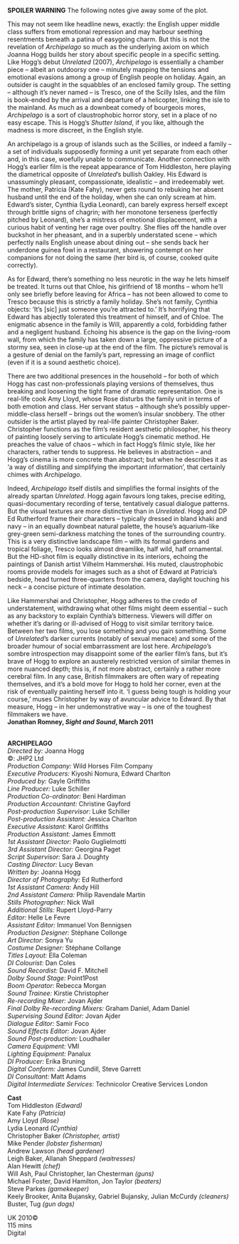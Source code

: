
**SPOILER WARNING** The following notes give away some of the plot.

This may not seem like headline news, exactly: the English upper middle class suffers from emotional repression and may harbour seething resentments beneath a patina of easygoing charm. But this is not the revelation of _Archipelago_ so much as the underlying axiom on which Joanna Hogg builds her story about specific people in a specific setting. Like Hogg’s debut _Unrelated_ (2007), _Archipelago_ is essentially a chamber piece – albeit an outdoorsy one – minutely mapping the tensions and emotional evasions among a group of English people on holiday. Again, an outsider is caught in the squabbles of an enclosed family group. The setting – although it’s never named – is Tresco, one of the Scilly Isles, and the film is book-ended by the arrival and departure of a helicopter, linking the isle to the mainland. As much as a downbeat comedy of bourgeois mores, _Archipelago_ is a sort of claustrophobic horror story, set in a place of no easy escape. This is Hogg’s _Shutter Island_, if you like, although the madness is more discreet, in the English style.

An archipelago is a group of islands such as the Scillies, or indeed a family – a set of individuals supposedly forming a unit yet separate from each other and, in this case, woefully unable to communicate. Another connection with Hogg’s earlier film is the repeat appearance of Tom Hiddleston, here playing the diametrical opposite of _Unrelated_’s bullish Oakley. His Edward is unassumingly pleasant, compassionate, idealistic – and irredeemably wet. The mother, Patricia (Kate Fahy), never gets round to rebuking her absent husband until the end of the holiday, when she can only scream at him. Edward’s sister, Cynthia (Lydia Leonard), can barely express herself except through brittle signs of chagrin; with her monotone terseness (perfectly pitched by Leonard), she’s a mistress of emotional displacement, with a curious habit of venting her rage over poultry. She flies off the handle over buckshot in her pheasant, and in a superbly understated scene – which perfectly nails English unease about dining out – she sends back her underdone guinea fowl in a restaurant, showering contempt on her companions for not doing the same (her bird is, of course, cooked quite correctly).

As for Edward, there’s something no less neurotic in the way he lets himself be treated. It turns out that Chloe, his girlfriend of 18 months – whom he’ll only see briefly before leaving for Africa – has not been allowed to come to Tresco because this is strictly a family holiday. She’s not family, Cynthia objects: ‘It’s [sic] just someone you’re attracted to.’ It’s horrifying that Edward has abjectly tolerated this treatment of himself, and of Chloe. The enigmatic absence in the family is Will, apparently a cold, forbidding father and a negligent husband. Echoing his absence is the gap on the living-room wall, from which the family has taken down a large, oppressive picture of a stormy sea, seen in close-up at the end of the film. The picture’s removal is a gesture of denial on the family’s part, repressing an image of conflict (even if it is a sound aesthetic choice).

There are two additional presences in the household – for both of which Hogg has cast non-professionals playing versions of themselves, thus breaking and loosening the tight frame of dramatic representation. One is real-life cook Amy Lloyd, whose Rose disturbs the family unit in terms of both emotion and class. Her servant status – although she’s possibly upper-middle-class herself – brings out the women’s insular snobbery. The other outsider is the artist played by real-life painter Christopher Baker. Christopher functions as the film’s resident aesthetic philosopher, his theory of painting loosely serving to articulate Hogg’s cinematic method. He preaches the value of chaos – which in fact Hogg’s filmic style, like her characters, rather tends to suppress. He believes in abstraction – and Hogg’s cinema is more concrete than abstract; but when he describes it as ‘a way of distilling and simplifying the important information’, that certainly chimes with _Archipelago_.

Indeed, _Archipelago_ itself distils and simplifies the formal insights of the already spartan _Unrelated_. Hogg again favours long takes, precise editing, quasi-documentary recording of terse, tentatively casual dialogue patterns. But the visual textures are more distinctive than in _Unrelated_. Hogg and DP Ed Rutherford frame their characters – typically dressed in bland khaki and navy – in an equally downbeat natural palette, the house’s aquarium-like grey-green semi-darkness matching the tones of the surrounding country. This is a very distinctive landscape film – with its formal gardens and tropical foliage, Tresco looks almost dreamlike, half wild, half ornamental. But the HD-shot film is equally distinctive in its interiors, echoing the paintings of Danish artist Vilhelm Hammershøi. His muted, claustrophobic rooms provide models for images such as a shot of Edward at Patricia’s bedside, head turned three-quarters from the camera, daylight touching his neck – a concise picture of intimate desolation.

Like Hammershøi and Christopher, Hogg adheres to the credo of understatement, withdrawing what other films might deem essential – such as any backstory to explain Cynthia’s bitterness. Viewers will differ on whether it’s daring or ill-advised of Hogg to visit similar territory twice. Between her two films, you lose something and you gain something. Some of _Unrelated_’s darker currents (notably of sexual menace) and some of the broader humour of social embarrassment are lost here. _Archipelago_’s sombre introspection may disappoint some of the earlier film’s fans, but it’s brave of Hogg to explore an austerely restricted version of similar themes in more nuanced depth; this is, if not more abstract, certainly a rather more cerebral film. In any case, British filmmakers are often wary of repeating themselves, and it’s a bold move for Hogg to hold her corner, even at the risk of eventually painting herself into it. ‘I guess being tough is holding your course,’ muses Christopher by way of avuncular advice to Edward. By that measure, Hogg – in her undemonstrative way – is one of the toughest filmmakers we have.  
**Jonathan Romney, _Sight and Sound_, March 2011**
<br><br>

**ARCHIPELAGO**<br>
_Directed by:_ Joanna Hogg<br>
©: JHP2 Ltd<br>
_Production Company:_ Wild Horses Film Company<br>
_Executive Producers:_ Kiyoshi Nomura,  Edward Charlton<br>
_Produced by:_ Gayle Griffiths<br>
_Line Producer:_ Luke Schiller<br>
_Production Co-ordinator:_ Beni Hardiman<br>
_Production Accountant:_ Christine Gayford<br>
_Post-production Supervisor:_ Luke Schiller<br>
_Post-production Assistant:_ Jessica Charlton<br>
_Executive Assistant:_ Karol Griffiths<br>
_Production Assistant:_ James Emmott<br>
_1st Assistant Director:_ Paolo Guglielmotti<br>
_3rd Assistant Director:_ Georgina Paget<br>
_Script Supervisor:_ Sara J. Doughty<br>
_Casting Director:_ Lucy Bevan<br>
_Written by:_ Joanna Hogg<br>
_Director of Photography:_ Ed Rutherford<br>
_1st Assistant Camera:_ Andy Hill<br>
_2nd Assistant Camera:_ Philip Ravendale Martin<br>
_Stills Photographer:_ Nick Wall<br>
_Additional Stills:_ Rupert Lloyd-Parry<br>
_Editor:_ Helle Le Fevre<br>
_Assistant Editor:_ Immanuel Von Bennigsen<br>
_Production Designer:_ Stéphane Collonge<br>
_Art Director:_ Sonya Yu<br>
_Costume Designer:_ Stéphane Collange<br>
_Titles Layout:_ Ella Coleman<br>
_DI Colourist:_ Dan Coles<br>
_Sound Recordist:_ David F. Mitchell<br>
_Dolby Sound Stage:_ Point1Post<br>
_Boom Operator:_ Rebecca Morgan<br>
_Sound Trainee:_ Kirstie Christopher<br>
_Re-recording Mixer:_ Jovan Ajder<br>
_Final Dolby Re-recording Mixers:_ Graham Daniel, Adam Daniel<br>
_Supervising Sound Editor:_ Jovan Ajder<br>
_Dialogue Editor:_ Samir Foco<br>
_Sound Effects Editor:_ Jovan Ajder<br>
_Sound Post-production:_ Loudhailer<br>
_Camera Equipment:_ VMI<br>
_Lighting Equipment:_ Panalux<br>
_DI Producer:_ Erika Bruning<br>
_Digital Conform:_ James Cundill, Steve Garrett<br>
_DI Consultant:_ Matt Adams<br>
_Digital Intermediate Services:_  Technicolor Creative Services London<br>

**Cast**<br>
Tom Hiddleston _(Edward)_<br>
Kate Fahy _(Patricia)_<br>
Amy Lloyd _(Rose)_<br>
Lydia Leonard _(Cynthia)_<br>
Christopher Baker _(Christopher, artist)_<br>
Mike Pender _(lobster fisherman)_<br>
Andrew Lawson _(head gardener)_<br>
Leigh Baker, Allanah Sheppard _(waitresses)_<br>
Alan Hewitt _(chef)_<br>
Will Ash, Paul Christopher, Ian Chesterman _(guns)_<br>
Michael Foster, David Hamilton, Jon Taylor _(beaters)_<br>
Steve Parkes _(gamekeeper)_<br>
Keely Brooker, Anita Bujansky, Gabriel Bujansky, Julian McCurdy _(cleaners)_<br>
Buster, Tug _(gun dogs)_<br>

UK 2010©<br>
115 mins<br>
Digital<br>
<br>
<!--stackedit_data:
eyJoaXN0b3J5IjpbNjMwODU3Mjc0XX0=
-->